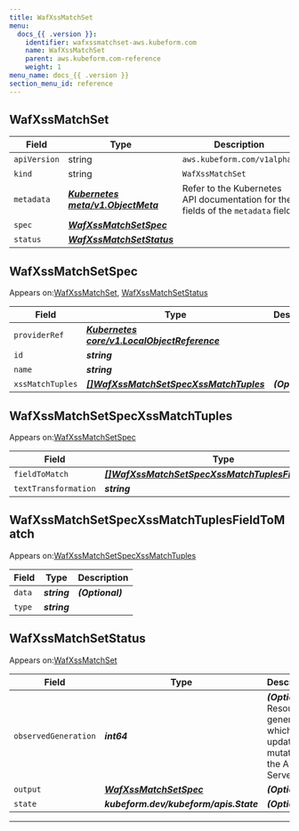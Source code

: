 ```yaml
---
title: WafXssMatchSet
menu:
  docs_{{ .version }}:
    identifier: wafxssmatchset-aws.kubeform.com
    name: WafXssMatchSet
    parent: aws.kubeform.com-reference
    weight: 1
menu_name: docs_{{ .version }}
section_menu_id: reference
---
```


## WafXssMatchSet
| Field | Type | Description |
| ------ | ----- | ----------- |
| `apiVersion` | string | `aws.kubeform.com/v1alpha1` |
|    `kind` | string | `WafXssMatchSet` |
| `metadata` | ***[Kubernetes meta/v1.ObjectMeta](https://kubernetes.io/docs/reference/generated/kubernetes-api/v1.13/#objectmeta-v1-meta)***|Refer to the Kubernetes API documentation for the fields of the `metadata` field.|
| `spec` | ***[WafXssMatchSetSpec](#WafXssMatchSetSpec)***||
| `status` | ***[WafXssMatchSetStatus](#WafXssMatchSetStatus)***||
## WafXssMatchSetSpec

Appears on:[WafXssMatchSet](#WafXssMatchSet), [WafXssMatchSetStatus](#WafXssMatchSetStatus)

| Field | Type | Description |
| ------ | ----- | ----------- |
| `providerRef` | ***[Kubernetes core/v1.LocalObjectReference](https://kubernetes.io/docs/reference/generated/kubernetes-api/v1.13/#localobjectreference-v1-core)***||
| `id` | ***string***||
| `name` | ***string***||
| `xssMatchTuples` | ***[[]WafXssMatchSetSpecXssMatchTuples](#WafXssMatchSetSpecXssMatchTuples)***| ***(Optional)*** |
## WafXssMatchSetSpecXssMatchTuples

Appears on:[WafXssMatchSetSpec](#WafXssMatchSetSpec)

| Field | Type | Description |
| ------ | ----- | ----------- |
| `fieldToMatch` | ***[[]WafXssMatchSetSpecXssMatchTuplesFieldToMatch](#WafXssMatchSetSpecXssMatchTuplesFieldToMatch)***||
| `textTransformation` | ***string***||
## WafXssMatchSetSpecXssMatchTuplesFieldToMatch

Appears on:[WafXssMatchSetSpecXssMatchTuples](#WafXssMatchSetSpecXssMatchTuples)

| Field | Type | Description |
| ------ | ----- | ----------- |
| `data` | ***string***| ***(Optional)*** |
| `type` | ***string***||
## WafXssMatchSetStatus

Appears on:[WafXssMatchSet](#WafXssMatchSet)

| Field | Type | Description |
| ------ | ----- | ----------- |
| `observedGeneration` | ***int64***| ***(Optional)*** Resource generation, which is updated on mutation by the API Server.|
| `output` | ***[WafXssMatchSetSpec](#WafXssMatchSetSpec)***| ***(Optional)*** |
| `state` | ***kubeform.dev/kubeform/apis.State***| ***(Optional)*** |
---

